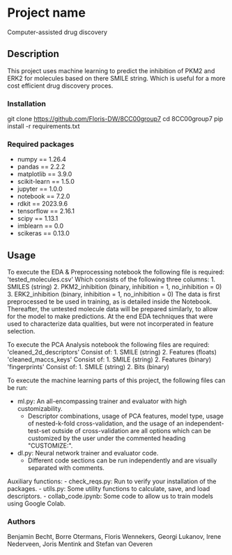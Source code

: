 # Project name
Computer-assisted drug discovery

## Description
This project uses machine learning to predict the inhibition of PKM2 and ERK2 for molecules based on there SMILE string.
Which is useful for a more cost efficient drug discovery proces.

### Installation
git clone https://github.com/Floris-DW/8CC00group7
cd 8CC00group7
pip install -r requirements.txt

### Required packages
- numpy == 1.26.4
- pandas == 2.2.2
- matplotlib == 3.9.0
- scikit-learn == 1.5.0
- jupyter == 1.0.0
- notebook == 7.2.0
- rdkit == 2023.9.6
- tensorflow == 2.16.1
- scipy == 1.13.1
- imblearn == 0.0
- scikeras == 0.13.0

## Usage
To execute the EDA & Preprocessing notebook the following file is required:
    'tested_molecules.csv'
    Which consists of the following three columns:
    1. SMILES (string)
    2. PKM2_inhibition (binary, inhibition = 1, no_inhibition = 0)
    3. ERK2_inhibition (binary, inhibition = 1, no_inhibition = 0)
The data is first preprocessed te be used in training, as is detailed inside the Notebook. Thereafter, the untested molecule data will be prepared similarly, to allow for the model to make predictions. At the end EDA techniques that were used to characterize data qualities, but were not incorperated in feature selection.
    
To execute the PCA Analysis notebook the following files are required:
    'cleaned_2d_descriptors'
    Consist of:
        1. SMILE (string)
        2. Features (floats)
    'cleaned_maccs_keys'
    Consist of:
        1. SMILE (string)
        2. Features (binary)
    'fingerprints'
    Consist of:
        1. SMILE (string)
        2. Bits (binary)

To execute the machine learning parts of this project, the following files can be run:
- ml.py: An all-encompassing trainer and evaluator with high customizability.
    - Descriptor combinations, usage of PCA features, model type, usage of nested-k-fold cross-validation, and the usage of an independent-test-set outside of cross-validation are all options which can  be       customized by the user under the commented heading "CUSTOMIZE:".
- dl.py: Neural network trainer and evaluator code.
    - Different code sections can be run independently and are visually separated with comments.

Auxiliary functions:
    - check_reqs.py: Run to verify your installation of the packages.
    - utils.py: Some utility functions to calculate, save, and load descriptors.
    - collab_code.ipynb: Some code to allow us to train models using Google Colab.

### Authors
Benjamin Becht,
Borre Otermans,
Floris Wennekers,
Georgi Lukanov,
Irene Nederveen,
Joris Mentink and
Stefan van Oeveren
